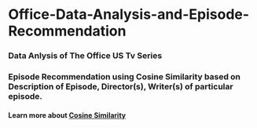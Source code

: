 # Office-Data-Analysis-and-Episode-Recommendation

### Data Anlysis of The Office US Tv Series 

### Episode Recommendation using Cosine Similarity based on Description of Episode, Director(s), Writer(s) of particular episode.

#### Learn more about [Cosine Similarity](https://scikit-learn.org/stable/modules/generated/sklearn.metrics.pairwise.cosine_similarity.html)
